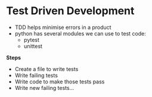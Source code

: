 # Test Driven Development
- TDD helps minimise errors in a product
- python has several modules we can use to test code:
    - pytest
    - unittest

**Steps**
- Create a file to write tests
- Write failing tests
- Write code to make those tests pass
- Write new failing tests...
